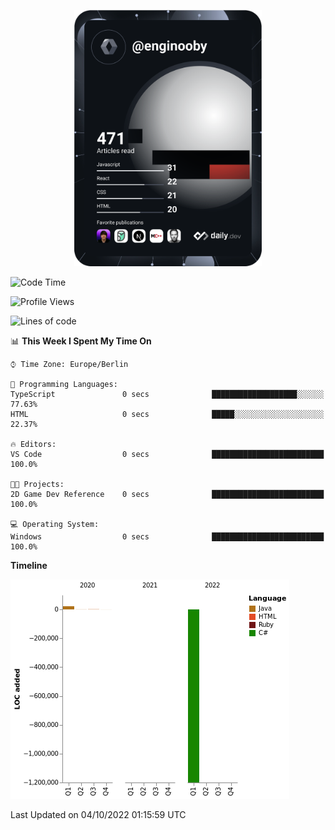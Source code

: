 <p align="center">
<a href="https://app.daily.dev/enginooby"><img src="devcard.svg" width="300" alt="enginooby's Dev Card"/></a>
</p>

<!--START_SECTION:waka-->
![Code Time](http://img.shields.io/badge/Code%20Time-105%20hrs%2014%20mins-blue)

![Profile Views](http://img.shields.io/badge/Profile%20Views-0-blue)

![Lines of code](https://img.shields.io/badge/From%20Hello%20World%20I%27ve%20Written--1%20Million%20lines%20of%20code-blue)

📊 **This Week I Spent My Time On** 

```text
⌚︎ Time Zone: Europe/Berlin

💬 Programming Languages: 
TypeScript               0 secs              ███████████████████░░░░░░   77.63% 
HTML                     0 secs              █████░░░░░░░░░░░░░░░░░░░░   22.37%

🔥 Editors: 
VS Code                  0 secs              █████████████████████████   100.0%

🐱‍💻 Projects: 
2D Game Dev Reference    0 secs              █████████████████████████   100.0%

💻 Operating System: 
Windows                  0 secs              █████████████████████████   100.0%

```

**Timeline**

![Chart not found](https://raw.githubusercontent.com/enginooby/enginooby/main/charts/bar_graph.png) 


 Last Updated on 04/10/2022 01:15:59 UTC
<!--END_SECTION:waka-->
